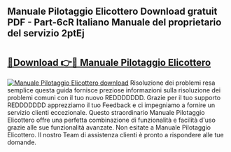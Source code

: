 ## Manuale Pilotaggio Elicottero Download gratuit PDF - Part-6cR Italiano Manuale del proprietario del servizio 2ptEj

# <h2><a href="http://df95oj.blite.top/?on=Manuale+Pilotaggio+Elicottero">🔗Download 👉🔴 Manuale Pilotaggio Elicottero</a></h2>

[![Manuale Pilotaggio Elicottero download](https://i.imgur.com/lujVjoI.png)](http://df95oj.blite.top/?on=Manuale+Pilotaggio+Elicottero)
Risoluzione dei problemi resa semplice questa guida fornisce preziose informazioni sulla risoluzione dei problemi comuni con il tuo nuovo REDDDDDDD. Grazie per il tuo supporto REDDDDDDD apprezziamo il tuo Feedback e ci impegniamo a fornire un servizio clienti eccezionale. Questo straordinario Manuale Pilotaggio Elicottero offre una perfetta combinazione di funzionalità e facilità d'uso grazie alle sue funzionalità avanzate. Non esitate a Manuale Pilotaggio Elicottero. Il nostro Team di assistenza clienti è pronto a rispondere alle tue domande.
